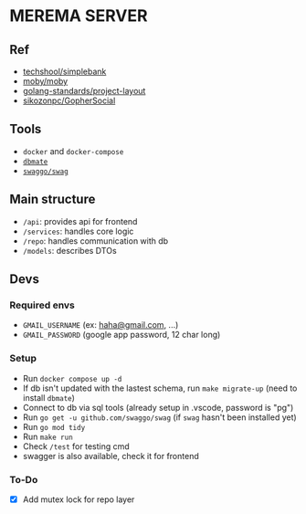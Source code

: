 # MEREMA SERVER

## Ref
- [techshool/simplebank](https://github.com/techschool/simplebank)
- [moby/moby](https://github.com/moby/moby)
- [golang-standards/project-layout](https://github.com/golang-standards/project-layout)
- [sikozonpc/GopherSocial](https://github.com/sikozonpc/GopherSocial)

## Tools
- `docker` and `docker-compose`
- [`dbmate`](https://github.com/amacneil/dbmate)
- [`swaggo/swag`](https://github.com/swaggo/swag)

## Main structure

- `/api`: provides api for frontend
- `/services`: handles core logic
- `/repo`: handles communication with db
- `/models`: describes DTOs

## Devs

### Required envs
- `GMAIL_USERNAME` (ex: haha@gmail.com, ...) 
- `GMAIL_PASSWORD` (google app password, 12 char long)

### Setup
- Run `docker compose up -d`
- If db isn't updated with the lastest schema, run `make migrate-up` (need to install `dbmate`)
- Connect to db via sql tools (already setup in .vscode, password is "pg")
- Run `go get -u github.com/swaggo/swag` (if `swag` hasn't been installed yet)
- Run `go mod tidy`
- Run `make run`
- Check `/test` for testing cmd
- swagger is also available, check it for frontend  

### To-Do
- [x] Add mutex lock for repo layer